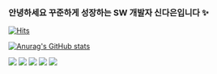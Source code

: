 
### 안녕하세요 꾸준하게 성장하는 SW 개발자 신다은입니다 ✨


[![Hits](https://hits.seeyoufarm.com/api/count/incr/badge.svg?url=https%3A%2F%2Fgithub.com%2Fekdmss31%2Fhit-counter&count_bg=%2379C83D&title_bg=%23555555&icon=godotengine.svg&icon_color=%23E7E7E7&title=hits&edge_flat=false)](https://hits.seeyoufarm.com)

[![Anurag's GitHub stats](https://github-readme-stats.vercel.app/api?username=ekdmss31&show_icons=true&theme=dracula)](https://github.com/choidoorim/github-readme-stats)

<img src="https://img.shields.io/badge/Java-ffb13b?style=flat-square&logo=java&logoColor=white"/></a>
<img src="https://img.shields.io/badge/C#-E6B91E?style=flat-square&logo=C#&logoColor=white"/></a>
<img src="https://img.shields.io/badge/AndroidStudio-3766AB?style=flat-square&logo=AndroidStudio&logoColor=white"/></a>
<img src="https://img.shields.io/badge/NodeJS-yellow?style=flat-square&logo=NodeJS&logoColor=white"/></a>
<img src="https://img.shields.io/badge/C-ff69b4?style=flat-square&logo=C&logoColor=white"/></a>
<!--
[![Top Langs](https://github-readme-stats.vercel.app/api/top-langs/?username=choidoorim)](https://github.com/choidoorim/github-readme-stats)
**shinplest/shinplest** is a ✨ _special_ ✨ repository because its `README.md` (this file) appears on your GitHub profile.

Here are some ideas to get you started:

- 🔭 I’m currently working on ...
- 🌱 I’m currently learning ...
- 👯 I’m looking to collaborate on ...
- 🤔 I’m looking for help with ...
- 💬 Ask me about ...
- 📫 How to reach me: ...
- 😄 Pronouns: ...
- ⚡ Fun fact: ...
-->
